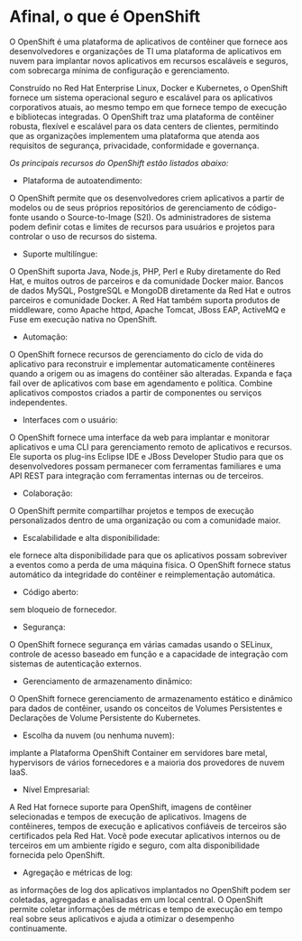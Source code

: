 
# Afinal, o que é OpenShift

O OpenShift é uma plataforma de aplicativos de contêiner que fornece aos desenvolvedores e organizações de TI uma plataforma de aplicativos em nuvem para implantar novos aplicativos em recursos escaláveis ​​e seguros, com sobrecarga mínima de configuração e gerenciamento.

Construído no Red Hat Enterprise Linux, Docker e Kubernetes, o OpenShift fornece um sistema operacional seguro e escalável para os aplicativos corporativos atuais, ao mesmo tempo em que fornece tempo de execução e bibliotecas integradas. O OpenShift traz uma plataforma de contêiner robusta, flexível e escalável para os data centers de clientes, permitindo que as organizações implementem uma plataforma que atenda aos requisitos de segurança, privacidade, conformidade e governança.

*Os principais recursos do OpenShift estão listados abaixo:*

- Plataforma de autoatendimento:

O OpenShift permite que os desenvolvedores criem aplicativos a partir de modelos ou de seus próprios repositórios de gerenciamento de código-fonte usando o Source-to-Image (S2I). Os administradores de sistema podem definir cotas e limites de recursos para usuários e projetos para controlar o uso de recursos do sistema.

- Suporte multilíngue:

O OpenShift suporta Java, Node.js, PHP, Perl e Ruby diretamente do Red Hat, e muitos outros de parceiros e da comunidade Docker maior. Bancos de dados MySQL, PostgreSQL e MongoDB diretamente da Red Hat e outros parceiros e comunidade Docker. A Red Hat também suporta produtos de middleware, como Apache httpd, Apache Tomcat, JBoss EAP, ActiveMQ e Fuse em execução nativa no OpenShift.

- Automação:

O OpenShift fornece recursos de gerenciamento do ciclo de vida do aplicativo para reconstruir e implementar automaticamente contêineres quando a origem ou as imagens do contêiner são alteradas. Expanda e faça fail over de aplicativos com base em agendamento e política. Combine aplicativos compostos criados a partir de componentes ou serviços independentes.

- Interfaces com o usuário:

O OpenShift fornece uma interface da web para implantar e monitorar aplicativos e uma CLI para gerenciamento remoto de aplicativos e recursos. Ele suporta os plug-ins Eclipse IDE e JBoss Developer Studio para que os desenvolvedores possam permanecer com ferramentas familiares e uma API REST para integração com ferramentas internas ou de terceiros.

- Colaboração:

O OpenShift permite compartilhar projetos e tempos de execução personalizados dentro de uma organização ou com a comunidade maior.

- Escalabilidade e alta disponibilidade:

ele fornece alta disponibilidade para que os aplicativos possam sobreviver a eventos como a perda de uma máquina física. O OpenShift fornece status automático da integridade do contêiner e reimplementação automática.

- Código aberto:

sem bloqueio de fornecedor.

- Segurança:

O OpenShift fornece segurança em várias camadas usando o SELinux, controle de acesso baseado em função e a capacidade de integração com sistemas de autenticação externos.


- Gerenciamento de armazenamento dinâmico:

O OpenShift fornece gerenciamento de armazenamento estático e dinâmico para dados de contêiner, usando os conceitos de Volumes Persistentes e Declarações de Volume Persistente do Kubernetes.

- Escolha da nuvem (ou nenhuma nuvem):

implante a Plataforma OpenShift Container em servidores bare metal, hypervisors de vários fornecedores e a maioria dos provedores de nuvem IaaS.

- Nível Empresarial:

A Red Hat fornece suporte para OpenShift, imagens de contêiner selecionadas e tempos de execução de aplicativos. Imagens de contêineres, tempos de execução e aplicativos confiáveis ​​de terceiros são certificados pela Red Hat. Você pode executar aplicativos internos ou de terceiros em um ambiente rígido e seguro, com alta disponibilidade fornecida pelo OpenShift.

- Agregação e métricas de log:

as informações de log dos aplicativos implantados no OpenShift podem ser coletadas, agregadas e analisadas em um local central. O OpenShift permite coletar informações de métricas e tempo de execução em tempo real sobre seus aplicativos e ajuda a otimizar o desempenho continuamente.
